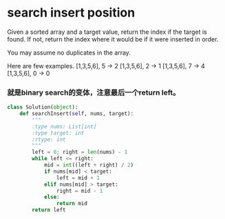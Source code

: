 # search insert position

Given a sorted array and a target value, return the index if the target is found. If not, return the index where it would be if it were inserted in order.

You may assume no duplicates in the array.

Here are few examples.
[1,3,5,6], 5 → 2
[1,3,5,6], 2 → 1
[1,3,5,6], 7 → 4
[1,3,5,6], 0 → 0

### 就是binary search的变体，注意最后一个return left。

```python
class Solution(object):
    def searchInsert(self, nums, target):
        """
        :type nums: List[int]
        :type target: int
        :rtype: int
        """
        left = 0; right = len(nums) - 1
        while left <= right:
            mid = int((left + right) / 2)
            if nums[mid] < target:
                left = mid + 1
            elif nums[mid] > target:
                right = mid - 1
            else:
                return mid
        return left   
```
